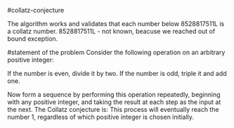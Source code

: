 #collatz-conjecture

The algorithm works and validates that each number below 8528817511L is a collatz number.
8528817511L - not known, beacuse we reached out of bound exception.

#statement of the problem
Consider the following operation on an arbitrary positive integer:

If the number is even, divide it by two.
If the number is odd, triple it and add one.

Now form a sequence by performing this operation repeatedly, beginning with any positive integer, and taking the result at each step as the input at the next.
The Collatz conjecture is: This process will eventually reach the number 1, regardless of which positive integer is chosen initially.




